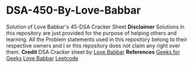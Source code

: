 # DSA-450-By-Love-Babbar
Solution of Love Babbar's 45-DSA Cracker Sheet 
**Disclaimer**
Solutions in this repository are just provided for the purpose of helping others and learning.
All the Problem statements used in this repository belong to their respective owners and I or this repository does not claim any right over them.
**Credit**
DSA Cracker sheet by [Love Babbar](https://drive.google.com/file/d/1FMdN_OCfOI0iAeDlqswCiC2DZzD4nPsb/view)
**References**
[Geeks for Geeks](https://www.geeksforgeeks.org/)
[Love Babbar](https://www.youtube.com/channel/UCQHLxxBFrbfdrk1jF0moTpw)
[Leetcode](https://leetcode.com/)
